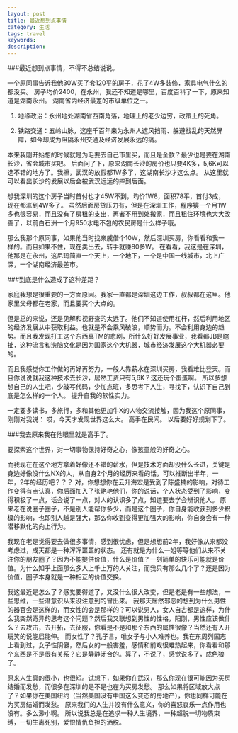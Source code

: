 ```yaml
---
layout: post
title: 最近想到点事情
category: 生活
tags: travel
keywords: 
description: 
---
```



###最近想到点事情，不得不总结说说。

一个原同事告诉我他30W买了套120平的房子，花了4W多装修，家具电气什么的都没买。
房子均价2400，在永州，我还不知道是哪里，百度百科了一下，原来知道是湖南永州。
湖南省内经济最差的市级单位之一。
1. 地缘政治：永州地处湖南省西南角落，地理上的老少边穷，政策上的死角。

2. 铁路交通：五岭山脉，这座千百年来为永州人遮风挡雨、躲避战乱的天然屏障，如今却成为阻隔永州交通及经济发展永远的痛。

本来我刚开始想的时候就是为毛要去自己市里买，而且是全款？最少也是要在湖南长沙，省会城市买吧。
后面问了下，原来湖南长沙的房价也只要4K多，5,6K可以选不错的地方了。我擦，武汉的放假都1W多了，这湖南长沙才这么点。
从这里就可以看出长沙的发展以后会被武汉远远的摔到后面。

想我深圳的这个房子当时首付也才45W不到，均价1W8，面积78平，首付3成，现在都涨到4W多了。
虽然后面房贷压力有，但是在深圳工作，程序猿一个月1W多也很容易，而且没有了房租的支出，再者不用到处搬家，而且租住环境也大大改善了，以前白石洲一个月950水电不包的农民房是什么样子哦。

那么我那个原同事，如果他当时找亲戚借个10W，然后深圳买房，你看看和我一样的。而且如果不住，现在卖出去，转手就赚80多W。
在看看，我这是在深圳，他那是在永州，这尼玛简直一个天上，一个地下，一个是中国一线城市，北上广深，一个湖南经济最差市。


###到底是什么造成了这种差距？

家庭我想是很重要的一方面原因。我家一直都是深圳这边工作，叔叔都在这里。他家里父母都在老家，而且要买个大点的。

但是总的来说，还是见解和视野查的太远了。他们不知道使用杠杆，然后利用地区的经济发展从中获取利益。也就是不会乘风破浪，顺势而为。不会利用身边的趋势。而且我发现打工这个东西真TM的悲剧，所什么好好发展事业，我看都JB是瞎扯，这种流言和洗脑文化是因为国家这个大机器，城市经济发展这个大机器必要的。

而且我感觉你工作做的再好再努力，一般人靠薪水在深圳买房，我看难比登天。而且你说说就我这种技术去长沙，居然工资只有5,6K？这还玩个蛋蛋啊。
所以多想想自己的人生吧，少敲写代码，少加点班，多思考下人生，寻找下，认识下自己到底是怎么样的一个人。
提升自我的软性实力。


一定要多读书，多旅行，多和其他更加牛X的人物交流接触，因为我这个原同事，刚刚对我说：
哎，今天才发现世界这么大。
高手在民间。
以后要好好规划下了。

###我去原来我在他眼里就是高手了。

要探索这个世界，对一切事物保持好奇之心，像孩童般的好奇之心。

而我现在在这个地方拿着好像还不错的薪水，但是技术方面却没什么长进，关键是身边好像没什么NX的人，从自身2个月的经历来看的话，可以推断出半年，一年，2年的经历吧？？？
对，你想想你在云升海宏是受到了陈盛楠的影响，对待工作变得有点认真，你后面加入了张艳艳他们，你的说话，个人状态受到了影响，变得积极了一点，话会说了一点，对人的认识多了点，知道要去学会辨识他人。
原来老在说圈子圈子，不是别人能帮你多少，而是这个圈子，你自身能收获到多少积极的影响，也即别人越是强大，那么你收到变得更加强大的影响，你自身会有一种潜移默化的向上行为。

我现在老是觉得要去做很多事情，感到很忧虑，但是想想前2年，我好像从来都没考虑过，成天都是一种浑浑噩噩的状态。
还有就是为什么一姐等等他们从来不关注你的朋友圈了？因为不能提供价值，什么是价值？一刻简单的快乐可能就是价值。为什么知乎上面那么多人上千上万的人关注，而我只有那么几个了？还是因为价值，圈子本身就是一种相互的价值交换。

我这最近是怎么了？感觉要得道了，又没什么很大改变，但是老是有一些想法，一些思维，一些潜意识从来没注意到的冒出来。
我那天居然邪恶的想到为什么男性的器官会是这样的，而女性的会是那样的？可以说男人，女人自古都是这样，为什么我突然奇异的思考这个问题？然后我又联想到男性的性格，阳刚，男性应该做什么？去攻击，去开拓，去征服，你看是不是和那个东西的属性很像？当然还有人开玩笑的说能屈能伸。
而女性了？孔子言，唯女子与小人难养也。我在东周列国志上看到过，女子性阴僻，然后女的一般害羞，感情和前戏很难热起来，你看看和那个东西是不是很有关系？它是静静闭合的。算了，不说了，感觉说多了，成色狼了。

原来人生真的很小，也很短。试想下，如果你在武汉，那么你现在很可能因为买房结婚而发愁，而很多在深圳的是不是也在为买房发愁。
那么如果将区域放大点了？如果你在美国纽约（当然美国没有中国这么变态的房地产），你也同样可能在为买房结婚而发愁。
原来我们的人生并没有什么意义，你的喜怒哀乐一点作用也没有。多么渺小啊。
所以说我总是在追求一种人生境界，一种超脱一切物质束缚，一切生离死别，爱恨情仇负担的洒脱。
